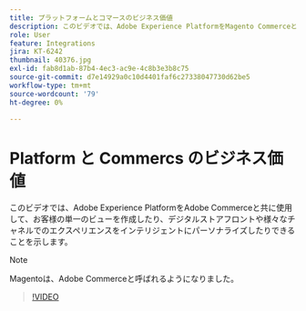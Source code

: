 ```yaml
---
title: プラットフォームとコマースのビジネス価値
description: このビデオでは、Adobe Experience PlatformをMagento Commerceと共に使用して、お客様の単一のビューを作成したり、デジタルストアフロントや様々なチャネルでのエクスペリエンスをインテリジェントにパーソナライズしたりできることを示します。
role: User
feature: Integrations
jira: KT-6242
thumbnail: 40376.jpg
exl-id: fab8d1ab-87b4-4ec3-ac9e-4c8b3e3b8c75
source-git-commit: d7e14929a0c10d4401faf6c27338047730d62be5
workflow-type: tm+mt
source-wordcount: '79'
ht-degree: 0%

---
```


# Platform と Commercs のビジネス価値

このビデオでは、Adobe Experience PlatformをAdobe Commerceと共に使用して、お客様の単一のビューを作成したり、デジタルストアフロントや様々なチャネルでのエクスペリエンスをインテリジェントにパーソナライズしたりできることを示します。

>[!NOTE]
>
> Magentoは、Adobe Commerceと呼ばれるようになりました。


>[!VIDEO](https://video.tv.adobe.com/v/40376?quality=12&learn=on)

